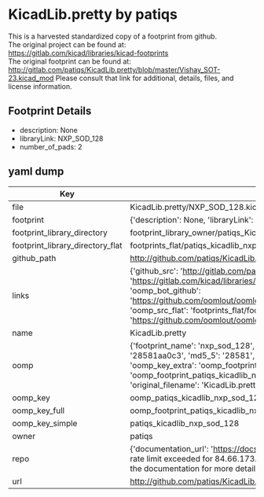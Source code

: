 # KicadLib.pretty by patiqs  
This is a harvested standardized copy of a footprint from github.  
The original project can be found at:  
https://gitlab.com/kicad/libraries/kicad-footprints  
The original footprint can be found at:
http://gitlab.com/patiqs/KicadLib.pretty/blob/master/Vishay_SOT-23.kicad_mod
Please consult that link for additional, details, files, and license information.  
## Footprint Details
* description: None  
* libraryLink: NXP_SOD_128  
* number_of_pads: 2  
## yaml dump  
| Key | Value |  
| --- | --- |  
| file | KicadLib.pretty/NXP_SOD_128.kicad_mod |  
| footprint | {'description': None, 'libraryLink': 'NXP_SOD_128', 'number_of_pads': 2} |  
| footprint_library_directory | footprint_library_owner/patiqs_KicadLib.pretty |  
| footprint_library_directory_flat | footprints_flat/patiqs_kicadlib_nxp_sod_128/working |  
| github_path | http://github.com/patiqs/KicadLib.pretty/blob/master/NXP_SOD_128.kicad_mod |  
| links | {'github_src': 'http://gitlab.com/patiqs/KicadLib.pretty/blob/master/Vishay_SOT-23.kicad_mod', 'github_src_repo': 'https://gitlab.com/kicad/libraries/kicad-footprints', 'oomp_bot': 'footprints/patiqs_kicadlib_nxp_sod_128/working', 'oomp_bot_github': 'https://github.com/oomlout/oomlout_oomp_footprint_bot/tree/main/footprints/patiqs_kicadlib_nxp_sod_128/working', 'oomp_src_flat': 'footprints_flat/footprints_flat/patiqs_kicadlib_nxp_sod_128/working', 'oomp_src_flat_github': 'https://github.com/oomlout/oomlout_oomp_footprint_src/tree/main/footprints_flat/patiqs_kicadlib_nxp_sod_128/working'} |  
| name | KicadLib.pretty |  
| oomp | {'footprint_name': 'nxp_sod_128', 'library_name': 'kicadlib', 'md5': '28581aa0c39008147f60463a1f0177d6', 'md5_10': '28581aa0c3', 'md5_5': '28581', 'md5_6': '28581a', 'oomp_key': 'oomp_patiqs_kicadlib_nxp_sod_128', 'oomp_key_extra': 'oomp_footprint_patiqs_kicadlib_nxp_sod_128', 'oomp_key_full': 'oomp_footprint_patiqs_kicadlib_nxp_sod_128_28581a', 'oomp_key_simple': 'patiqs_kicadlib_nxp_sod_128', 'original_filename': 'KicadLib.pretty/NXP_SOD_128.kicad_mod', 'owner_name': 'patiqs'} |  
| oomp_key | oomp_patiqs_kicadlib_nxp_sod_128 |  
| oomp_key_full | oomp_footprint_patiqs_kicadlib_nxp_sod_128 |  
| oomp_key_simple | patiqs_kicadlib_nxp_sod_128 |  
| owner | patiqs |  
| repo | {'documentation_url': 'https://docs.github.com/rest/overview/resources-in-the-rest-api#rate-limiting', 'message': "API rate limit exceeded for 84.66.173.59. (But here's the good news: Authenticated requests get a higher rate limit. Check out the documentation for more details.)"} |  
| url | http://github.com/patiqs/KicadLib.pretty |  

